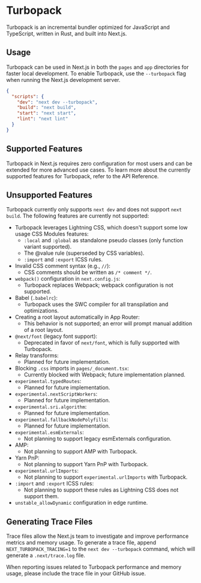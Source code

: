 # Turbopack

Turbopack is an incremental bundler optimized for JavaScript and TypeScript, written in Rust, and built into Next.js.

## Usage

Turbopack can be used in Next.js in both the `pages` and `app` directories for faster local development. To enable Turbopack, use the `--turbopack` flag when running the Next.js development server.

```json
{
  "scripts": {
    "dev": "next dev --turbopack",
    "build": "next build",
    "start": "next start",
    "lint": "next lint"
  }
}
```

## Supported Features

Turbopack in Next.js requires zero configuration for most users and can be extended for more advanced use cases. To learn more about the currently supported features for Turbopack, refer to the API Reference.

## Unsupported Features

Turbopack currently only supports `next dev` and does not support `next build`. The following features are currently not supported:

- Turbopack leverages Lightning CSS, which doesn't support some low usage CSS Modules features:
  - `:local` and `:global` as standalone pseudo classes (only function variant supported).
  - The @value rule (superseded by CSS variables).
  - `:import` and `:export` ICSS rules.
- Invalid CSS comment syntax (e.g., `//`):
  - CSS comments should be written as `/* comment */`.
- `webpack()` configuration in `next.config.js`:
  - Turbopack replaces Webpack; webpack configuration is not supported.
- Babel (`.babelrc`):
  - Turbopack uses the SWC compiler for all transpilation and optimizations.
- Creating a root layout automatically in App Router:
  - This behavior is not supported; an error will prompt manual addition of a root layout.
- `@next/font` (legacy font support):
  - Deprecated in favor of `next/font`, which is fully supported with Turbopack.
- Relay transforms:
  - Planned for future implementation.
- Blocking `.css` imports in `pages/_document.tsx`:
  - Currently blocked with Webpack; future implementation planned.
- `experimental.typedRoutes`:
  - Planned for future implementation.
- `experimental.nextScriptWorkers`:
  - Planned for future implementation.
- `experimental.sri.algorithm`:
  - Planned for future implementation.
- `experimental.fallbackNodePolyfills`:
  - Planned for future implementation.
- `experimental.esmExternals`:
  - Not planning to support legacy esmExternals configuration.
- AMP:
  - Not planning to support AMP with Turbopack.
- Yarn PnP:
  - Not planning to support Yarn PnP with Turbopack.
- `experimental.urlImports`:
  - Not planning to support `experimental.urlImports` with Turbopack.
- `:import` and `:export` ICSS rules:
  - Not planning to support these rules as Lightning CSS does not support them.
- `unstable_allowDynamic` configuration in edge runtime.

## Generating Trace Files

Trace files allow the Next.js team to investigate and improve performance metrics and memory usage. To generate a trace file, append `NEXT_TURBOPACK_TRACING=1` to the `next dev --turbopack` command, which will generate a `.next/trace.log` file.

When reporting issues related to Turbopack performance and memory usage, please include the trace file in your GitHub issue.